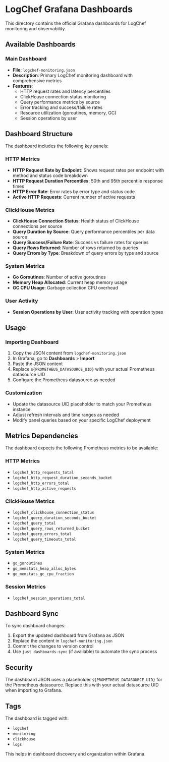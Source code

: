 # LogChef Grafana Dashboards

This directory contains the official Grafana dashboards for LogChef monitoring and observability.

## Available Dashboards

### Main Dashboard
- **File**: `logchef-monitoring.json`
- **Description**: Primary LogChef monitoring dashboard with comprehensive metrics
- **Features**:
  - HTTP request rates and latency percentiles
  - ClickHouse connection status monitoring
  - Query performance metrics by source
  - Error tracking and success/failure rates
  - Resource utilization (goroutines, memory, GC)
  - Session operations by user

## Dashboard Structure

The dashboard includes the following key panels:

### HTTP Metrics
- **HTTP Request Rate by Endpoint**: Shows request rates per endpoint with method and status code breakdown
- **HTTP Request Duration Percentiles**: 50th and 95th percentile response times
- **HTTP Error Rate**: Error rates by error type and status code
- **Active HTTP Requests**: Current number of active requests

### ClickHouse Metrics
- **ClickHouse Connection Status**: Health status of ClickHouse connections per source
- **Query Duration by Source**: Query performance percentiles per data source
- **Query Success/Failure Rate**: Success vs failure rates for queries
- **Query Rows Returned**: Number of rows returned by queries
- **Query Errors by Type**: Breakdown of query errors by type and source

### System Metrics
- **Go Goroutines**: Number of active goroutines
- **Memory Heap Allocated**: Current heap memory usage
- **GC CPU Usage**: Garbage collection CPU overhead

### User Activity
- **Session Operations by User**: User activity tracking with operation types

## Usage

### Importing Dashboard
1. Copy the JSON content from `logchef-monitoring.json`
2. In Grafana, go to **Dashboards** > **Import**
3. Paste the JSON content
4. Replace `${PROMETHEUS_DATASOURCE_UID}` with your actual Prometheus datasource UID
5. Configure the Prometheus datasource as needed

### Customization
- Update the datasource UID placeholder to match your Prometheus instance
- Adjust refresh intervals and time ranges as needed
- Modify panel queries based on your specific LogChef deployment

## Metrics Dependencies

The dashboard expects the following Prometheus metrics to be available:

### HTTP Metrics
- `logchef_http_requests_total`
- `logchef_http_request_duration_seconds_bucket`
- `logchef_http_errors_total`
- `logchef_http_active_requests`

### ClickHouse Metrics
- `logchef_clickhouse_connection_status`
- `logchef_query_duration_seconds_bucket`
- `logchef_query_total`
- `logchef_query_rows_returned_bucket`
- `logchef_query_errors_total`
- `logchef_query_timeouts_total`

### System Metrics
- `go_goroutines`
- `go_memstats_heap_alloc_bytes`
- `go_memstats_gc_cpu_fraction`

### Session Metrics
- `logchef_session_operations_total`

## Dashboard Sync

To sync dashboard changes:

1. Export the updated dashboard from Grafana as JSON
2. Replace the content in `logchef-monitoring.json`
3. Commit the changes to version control
4. Use `just dashboards-sync` (if available) to automate the sync process

## Security

The dashboard JSON uses a placeholder `${PROMETHEUS_DATASOURCE_UID}` for the Prometheus datasource. Replace this with your actual datasource UID when importing to Grafana.

## Tags

The dashboard is tagged with:
- `logchef`
- `monitoring`
- `clickhouse`
- `logs`

This helps in dashboard discovery and organization within Grafana.